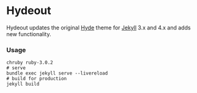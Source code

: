# Hydeout

Hydeout updates the original [Hyde](https://github.com/poole/hyde)
theme for [Jekyll](http://jekyllrb.com) 3.x and 4.x and adds new functionality.


### Usage
```
chruby ruby-3.0.2
# serve
bundle exec jekyll serve --livereload
# build for production
jekyll build

```

